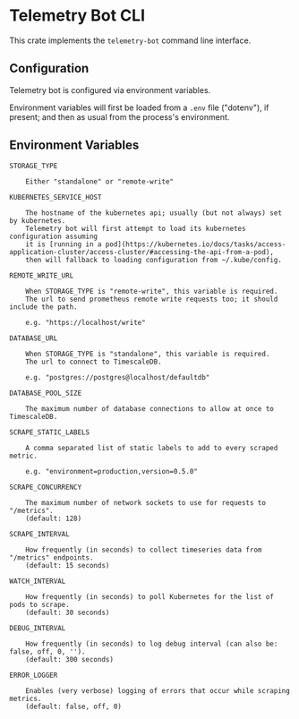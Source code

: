 # Telemetry Bot CLI
This crate implements the `telemetry-bot` command line interface.

## Configuration
Telemetry bot is configured via environment variables.

Environment variables will first be loaded from a `.env` file ("dotenv"), if present;
and then as usual from the process's environment.

## Environment Variables

```
STORAGE_TYPE

    Either "standalone" or "remote-write"

KUBERNETES_SERVICE_HOST

    The hostname of the kubernetes api; usually (but not always) set by kubernetes.
    Telemetry bot will first attempt to load its kubernetes configuration assuming
    it is [running in a pod](https://kubernetes.io/docs/tasks/access-application-cluster/access-cluster/#accessing-the-api-from-a-pod),
    then will fallback to loading configuration from ~/.kube/config.

REMOTE_WRITE_URL

    When STORAGE_TYPE is "remote-write", this variable is required.
    The url to send prometheus remote write requests too; it should include the path.

    e.g. "https://localhost/write"

DATABASE_URL

    When STORAGE_TYPE is "standalone", this variable is required.
    The url to connect to TimescaleDB.

    e.g. "postgres://postgres@localhost/defaultdb"

DATABASE_POOL_SIZE

    The maximum number of database connections to allow at once to TimescaleDB.

SCRAPE_STATIC_LABELS

    A comma separated list of static labels to add to every scraped metric.

    e.g. "environment=production,version=0.5.0"

SCRAPE_CONCURRENCY

    The maximum number of network sockets to use for requests to "/metrics".
    (default: 128)

SCRAPE_INTERVAL

    How frequently (in seconds) to collect timeseries data from "/metrics" endpoints.
    (default: 15 seconds)

WATCH_INTERVAL

    How frequently (in seconds) to poll Kubernetes for the list of pods to scrape.
    (default: 30 seconds)

DEBUG_INTERVAL

    How frequently (in seconds) to log debug interval (can also be: false, off, 0, '').
    (default: 300 seconds)

ERROR_LOGGER

    Enables (very verbose) logging of errors that occur while scraping metrics.
    (default: false, off, 0)

```
